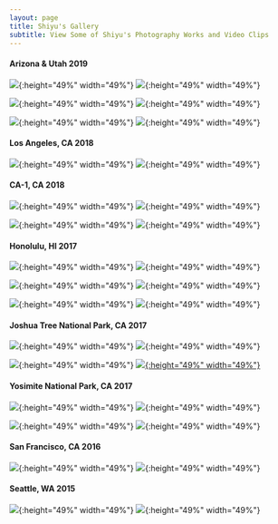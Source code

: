 ```yaml
---
layout: page
title: Shiyu's Gallery
subtitle: View Some of Shiyu's Photography Works and Video Clips
---
```



#### Arizona & Utah 2019
![](/img/gallery/IMG_7438.jpg){:height="49%" width="49%"} ![](/img/gallery/IMG_6193.jpg){:height="49%" width="49%"}


![](/img/gallery/IMG_5795-2.jpg){:height="49%" width="49%"} ![](/img/gallery/IMG_6033.jpg){:height="49%" width="49%"}


![](/img/gallery/MV_HDR.jpg){:height="49%" width="49%"} ![](/img/gallery/IMG_5849.jpg){:height="49%" width="49%"}



#### Los Angeles, CA 2018
![](/img/galleryIMG_4133-1.JPG){:height="49%" width="49%"} ![](/img/gallery/IMG_4178-1.jpg){:height="49%" width="49%"}


#### CA-1, CA 2018
![](/img/gallery/IMG_5064_1.jpg){:height="49%" width="49%"} ![](/img/gallery/IMG_4741_1.jpg){:height="49%" width="49%"}


![](/img/gallery/IMG_4764_1.jpg){:height="49%" width="49%"} ![](/img/gallery/IMG_4924_1.jpg){:height="49%" width="49%"}


#### Honolulu, HI 2017
![](/img/gallery/hawaii1.jpg){:height="49%" width="49%"} ![](/img/gallery/hawaii2.jpg){:height="49%" width="49%"}


![](/img/gallery/hawaii3.jpg){:height="49%" width="49%"} ![](/img/gallery/IMG_2908.jpg){:height="49%" width="49%"}


![](/img/gallery/hawaii5.jpg){:height="49%" width="49%"} ![](/img/gallery/hawaii6.jpg){:height="49%" width="49%"}


#### Joshua Tree National Park, CA 2017
![](/img/gallery/joshua1.jpeg){:height="49%" width="49%"} ![](/img/gallery/joshua4.jpeg){:height="49%" width="49%"}


![](/img/gallery/joshua3.jpeg){:height="49%" width="49%"} [![](/img/gallery/joshua2.jpeg){:height="49%" width="49%"}](/img/gallery/joshua2.jpeg)



#### Yosimite National Park, CA 2017
![](/img/gallery/IMG_3490.jpg){:height="49%" width="49%"} ![](/img/gallery/IMG_3494.jpg){:height="49%" width="49%"}


![](/img/gallery/IMG_3443.jpg){:height="49%" width="49%"} ![](/img/gallery/IMG_3499.jpg){:height="49%" width="49%"}


#### San Francisco, CA 2016
![](/img/gallery/IMG_1401.jpg){:height="49%" width="49%"} ![](/img/gallery/IMG_1257.jpg){:height="49%" width="49%"}

#### Seattle, WA 2015
![](/img/gallery/IMG_9531.jpg){:height="49%" width="49%"} ![](/img/gallery/IMG_9784.jpg){:height="49%" width="49%"}

